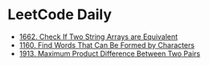 # LeetCode Daily

- [1662. Check If Two String Arrays are Equivalent](./1662.%20Check%20If%20Two%20String%20Array%20are%20Equivalent/PROBLEM.md)
- [1160. Find Words That Can Be Formed by Characters](./1160.%20Find%20Words%20That%20Can%20Be%20Formed%20by%20Characters%20/PROBLEM.md)
- [1913. Maximum Product Difference Between Two Pairs ](./1913.%20Maximum%20Product%20Difference%20Between%20Two%20Pairs%20/PROBLEM.md)

